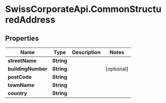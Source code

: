 # SwissCorporateApi.CommonStructuredAddress

## Properties
Name | Type | Description | Notes
------------ | ------------- | ------------- | -------------
**streetName** | **String** |  | 
**buildingNumber** | **String** |  | [optional] 
**postCode** | **String** |  | 
**townName** | **String** |  | 
**country** | **String** |  | 


